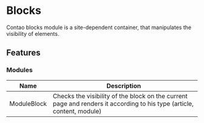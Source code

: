 # Blocks

Contao blocks module is a site-dependent container, that manipulates the visibility of elements.

## Features

### Modules

Name | Description
---- | -----------
ModuleBlock | Checks the visibility of the block on the current page and renders it according to his type (article, content, module)
